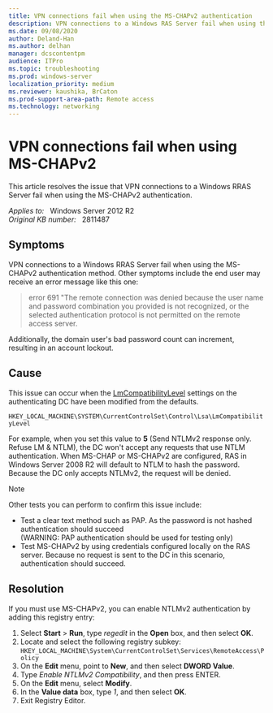 ```yaml
---
title: VPN connections fail when using the MS-CHAPv2 authentication
description: VPN connections to a Windows RAS Server fail when using the MS-CHAPv2 authentication. Provides a resolution.
ms.date: 09/08/2020
author: Deland-Han
ms.author: delhan
manager: dcscontentpm
audience: ITPro
ms.topic: troubleshooting
ms.prod: windows-server
localization_priority: medium
ms.reviewer: kaushika, BrCaton
ms.prod-support-area-path: Remote access
ms.technology: networking
---
```

# VPN connections fail when using MS-CHAPv2

This article resolves the issue that VPN connections to a Windows RRAS Server fail when using the MS-CHAPv2 authentication.

_Applies to:_ &nbsp; Windows Server 2012 R2  
_Original KB number:_ &nbsp; 2811487

## Symptoms

VPN connections to a Windows RRAS Server fail when using the MS-CHAPv2 authentication method. Other symptoms include the end user may receive an error message like this one:

> error 691 "The remote connection was denied because the user name and password combination you provided is not recognized, or the selected authentication protocol is not permitted on the remote access server.

Additionally, the domain user's bad password count can increment, resulting in an account lockout.

## Cause

This issue can occur when the [LmCompatibilityLevel](/previous-versions/windows/it-pro/windows-2000-server/cc960646(v=technet.10)) settings on the authenticating DC have been modified from the defaults.

`HKEY_LOCAL_MACHINE\SYSTEM\CurrentControlSet\Control\Lsa\LmCompatibilityLevel`

For example, when you set this value to **5** (Send NTLMv2 response only. Refuse LM & NTLM), the DC won't accept any requests that use NTLM authentication. When MS-CHAP or MS-CHAPv2 are configured, RAS in Windows Server 2008 R2 will default to NTLM to hash the password. Because the DC only accepts NTLMv2, the request will be denied.

> [!NOTE]
> Other tests you can perform to confirm this issue include:
>
> - Test a clear text method such as PAP. As the password is not hashed authentication should succeed  
> (WARNING: PAP authentication should be used for testing only)
> - Test MS-CHAPv2 by using credentials configured locally on the RAS server. Because no request is sent to the DC in this scenario, authentication should succeed.

## Resolution

If you must use MS-CHAPv2, you can enable NTLMv2 authentication by adding this registry entry:

1. Select **Start** > **Run**, type *regedit* in the **Open** box, and then select **OK**.
2. Locate and select the following registry subkey:  
   `HKEY_LOCAL_MACHINE\System\CurrentControlSet\Services\RemoteAccess\Policy`
3. On the **Edit** menu, point to **New**, and then select **DWORD Value**.
4. Type *Enable NTLMv2 Compatibility*, and then press ENTER.
5. On the **Edit** menu, select **Modify**.
6. In the **Value data** box, type *1*, and then select **OK**.
7. Exit Registry Editor.
